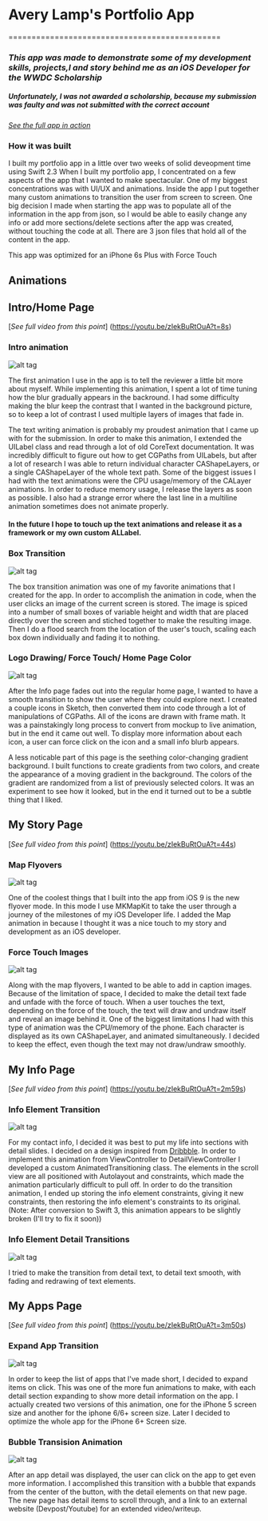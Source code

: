# Avery Lamp's Portfolio App
==============================================

### _This app was made to demonstrate some of my development skills, projects,l and story behind me as an iOS Developer for the WWDC Scholarship_
##### Unfortunately, I was not awarded a scholarship, because my submission was faulty and was not submitted with the correct account
[_See the full app in action_](https://youtu.be/zIekBuRtOuA?list=PLyC3kmCiJ2x31ZLjuB7RogEvyamrkSOo9)

### How it was built

I built my portfolio app in a little over two weeks of solid deveopment time using Swift 2.3
When I built my portfolio app, I concentrated on a few aspects of the app that I wanted to make spectacular.  One of my biggest concentrations was with UI/UX and animations.  Inside the app I put together many custom animations to transition the user from screen to screen.  One big decision I made when starting the app was to populate all of the information in the app from json, so I would be able to easily change any info or add more sections/delete sections after the app was created, without touching the code at all.  There are 3 json files that hold all of the content in the app.  

This app was optimized for an iPhone 6s Plus with Force Touch

## Animations

## Intro/Home Page  

[_See full video from this point_] (https://youtu.be/zIekBuRtOuA?t=8s)

### Intro animation

![alt tag](https://raw.githubusercontent.com/Averylamp/Avery-Lamp-WWDC-2016/master/AnimationGifs/IntroAnimation.gif)

The first animation I use in the app is to tell the reviewer a little bit more about myself.  While implementing this animation, I spent a lot of time tuning how the blur gradually appears in the backround.  I had some difficulty making the blur keep the contrast that I wanted in the background picture, so to keep a lot of contrast I used multiple layers of images that fade in.  

The text writing animation is probably my proudest animation that I came up with for the submission.  In order to make this animation, I extended the UILabel class and read through a lot of old CoreText documentation.  It was incredibly difficult to figure out how to get CGPaths from UILabels, but after a lot of research I was able to return individual character CAShapeLayers, or a single CAShapeLayer of the whole text path. Some of the biggest issues I had with the text animations were the CPU usage/memory of the CALayer animations.  In order to reduce memory usage, I release the layers as soon as possible.  I also had a strange error where the last line in a multiline animation sometimes does not animate properly.  

#### In the future I hope to touch up the text animations and release it as a framework or my own custom ALLabel.

### Box Transition

![alt tag](https://raw.githubusercontent.com/Averylamp/Avery-Lamp-WWDC-2016/master/AnimationGifs/BoxDissappearingAnimation.gif)

The box transition animation was one of my favorite animations that I created for the app.  In order to accomplish the animation in code, when the user clicks an image of the current screen is stored.  The image is spiced into a number of small boxes of variable height and width that are placed directly over the screen and stiched together to make the resulting image.  Then I do a flood search from the location of the user's touch, scaling each box down individually and fading it to nothing.

### Logo Drawing/ Force Touch/ Home Page Color

![alt tag](https://raw.githubusercontent.com/Averylamp/Avery-Lamp-WWDC-2016/master/AnimationGifs/HomneAnimation.gif)

After the Info page fades out into the regular home page, I wanted to have a smooth transition to show the user where they could explore next.  I created a couple icons in Sketch, then converted them into code through a lot of manipulations of CGPaths.  All of the icons are drawn with frame math.  It was a painstakingly long process to convert from mockup to live animation, but in the end it came out well.  To display more information about each icon, a user can force click on the icon and a small info blurb appears.  

A less noticable part of this page is the seething color-changing gradient background.  I built functions to create gradients from two colors, and create the appearance of a moving gradient in the background.  The colors of the gradient are randomized from a list of previously selected colors. It was an experiment to see how it looked, but in the end it turned out to be a subtle thing that I liked.  

## My Story Page

[_See full video from this point_] (https://youtu.be/zIekBuRtOuA?t=44s)

### Map Flyovers

![alt tag](https://raw.githubusercontent.com/Averylamp/Avery-Lamp-WWDC-2016/master/AnimationGifs/MapFlyoverDemonstration.gif)

One of the coolest things that I built into the app from iOS 9 is the new flyover mode.  In this mode I use MKMapKit to take the user through a journey of the milestones of my iOS Developer life.  I added the Map animation in because I thought it was a nice touch to my story and development as an iOS developer.  

### Force Touch Images

![alt tag](https://raw.githubusercontent.com/Averylamp/Avery-Lamp-WWDC-2016/master/AnimationGifs/ForceTouchDissappearingTextAnimation.gif)

Along with the map flyovers, I wanted to be able to add in caption images.  Because of the limitation of space, I decided to make the detail text fade and unfade with the force of touch.  When a user touches the text, depending on the force of the touch, the text will draw and undraw itself and reveal an image behind it.  One of the biggest limitations I had with this type of animation was the CPU/memory of the phone.  Each character is displayed as its own CAShapeLayer, and animated simultaneously.  I decided to keep the effect, even though the text may not draw/undraw smoothly.  

## My Info Page

[_See full video from this point_] (https://youtu.be/zIekBuRtOuA?t=2m59s)

### Info Element Transition

![alt tag](https://raw.githubusercontent.com/Averylamp/Avery-Lamp-WWDC-2016/master/AnimationGifs/ContactInfoAnimation.gif)

For my contact info, I decided it was best to put my life into sections with detail slides.  I decided on a design inspired from [Dribbble](https://dribbble.com/shots/2311820-Exploring).  In order to implement this animation from ViewController to DetailViewController I developed a custom AnimatedTransitioning class.  The elements in the scroll view are all positioned with Autolayout and constraints, which made the animation particularly difficult to pull off.  In order to do the transition animation, I ended up storing the info element constraints, giving it new constraints, then restoring the info element's constraints to its original.  (Note: After conversion to Swift 3, this animation appears to be slightly broken (I'll try to fix it soon))  

### Info Element Detail Transitions

![alt tag](https://raw.githubusercontent.com/Averylamp/Avery-Lamp-WWDC-2016/master/AnimationGifs/TransitionFromInfoItemToItem.gif)

I tried to make the transition from detail text, to detail text smooth, with fading and redrawing of text elements. 

## My Apps Page

[_See full video from this point_] (https://youtu.be/zIekBuRtOuA?t=3m50s)

### Expand App Transition

![alt tag](https://raw.githubusercontent.com/Averylamp/Avery-Lamp-WWDC-2016/master/AnimationGifs/ExpandAppInfoAnimation.gif)

In order to keep the list of apps that I've made short, I decided to expand items on click.  This was one of the more fun animations to make, with each detail section expanding to show more detail information on the app.  I actually created two versions of this animation, one for the iPhone 5 screen size and another for the iphone 6/6+ screen size.  Later I decided to optimize the whole app for the iPhone 6+ Screen size.  

### Bubble Transision Animation

![alt tag](https://raw.githubusercontent.com/Averylamp/Avery-Lamp-WWDC-2016/master/AnimationGifs/BubbleAnimationTransition.gif)

After an app detail was displayed, the user can click on the app to get even more information.  I accomplished this transition with a bubble that expands from the center of the button, with the detail elements on that new page.  The new page has detail items to scroll through, and a link to an external website (Devpost/Youtube) for an extended video/writeup.  




